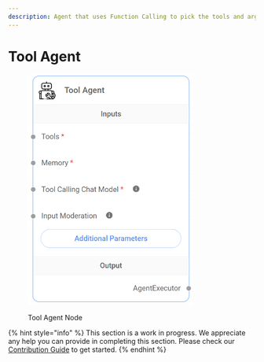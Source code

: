 ```yaml
---
description: Agent that uses Function Calling to pick the tools and args to call.
---
```


# Tool Agent

<figure><img src="../../../.gitbook/assets/image (8).png" alt="" width="337"><figcaption><p>Tool Agent Node</p></figcaption></figure>

{% hint style="info" %}
This section is a work in progress. We appreciate any help you can provide in completing this section. Please check our [Contribution Guide](https://toi500.gitbook.io/flowise-docs/contributing) to get started.
{% endhint %}
